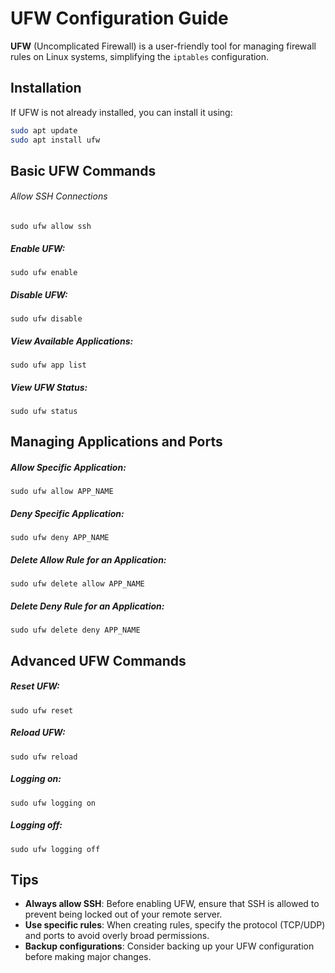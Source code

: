 # UFW Configuration Guide

**UFW** (Uncomplicated Firewall) is a user-friendly tool for managing firewall rules on Linux systems, simplifying the `iptables` configuration.

## Installation

If UFW is not already installed, you can install it using:

```bash
sudo apt update
sudo apt install ufw
```

## Basic UFW Commands

###### Allow SSH Connections

`sudo ufw allow ssh`

##### Enable UFW:

`sudo ufw enable`

##### Disable UFW:

`sudo ufw disable`

##### View Available Applications:

`sudo ufw app list`

##### View UFW Status:

`sudo ufw status`

## Managing Applications and Ports

##### Allow Specific Application:

`sudo ufw allow APP_NAME`

##### Deny Specific Application:

`sudo ufw deny APP_NAME`

##### Delete Allow Rule for an Application:

`sudo ufw delete allow APP_NAME`

##### Delete Deny Rule for an Application:

`sudo ufw delete deny APP_NAME`

## Advanced UFW Commands

##### Reset UFW:

`sudo ufw reset`

##### Reload UFW:

`sudo ufw reload`

##### Logging on:

`sudo ufw logging on`

##### Logging off:

`sudo ufw logging off`

## Tips

- **Always allow SSH**: Before enabling UFW, ensure that SSH is allowed to prevent being locked out of your remote server.
- **Use specific rules**: When creating rules, specify the protocol (TCP/UDP) and ports to avoid overly broad permissions.
- **Backup configurations**: Consider backing up your UFW configuration before making major changes.
